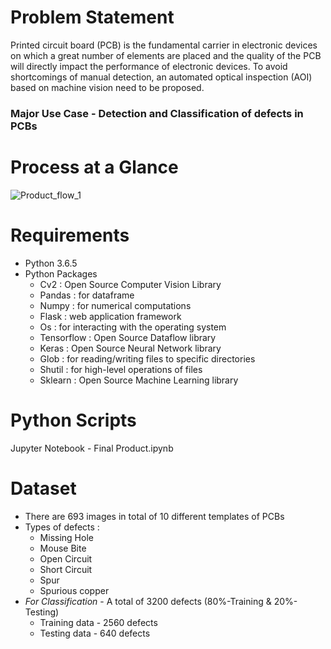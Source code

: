 # Problem Statement
Printed circuit board (PCB) is the fundamental carrier in electronic devices on which a great number of elements are placed and the quality of the PCB will directly impact the performance of electronic devices.
To avoid shortcomings of manual detection, an automated optical inspection (AOI) based on machine vision need to be proposed.
### **Major Use Case** - Detection and Classification of defects in PCBs

# Process at a Glance
![Product_flow_1](https://user-images.githubusercontent.com/67309253/85369942-9da17400-b54b-11ea-8578-6bc97086061a.PNG)

# Requirements
* Python 3.6.5
* Python Packages
    * Cv2        : Open Source Computer Vision Library
    * Pandas     : for dataframe
    * Numpy      : for numerical computations
    * Flask      : web application framework
    * Os         : for interacting with the operating system
    * Tensorflow : Open Source Dataflow library
    * Keras      : Open Source Neural Network library
    * Glob       : for reading/writing files to specific directories
    * Shutil     : for high-level operations of files
    * Sklearn    : Open Source Machine Learning library
    
# Python Scripts
Jupyter Notebook - Final Product.ipynb  

# Dataset
* There are 693 images in total of 10 different templates of PCBs
* Types of defects :
    * Missing Hole
    * Mouse Bite
    * Open Circuit
    * Short Circuit
    * Spur
    * Spurious copper
* *For Classification* - A total of 3200 defects (80%-Training & 20%-Testing)
    * Training data - 2560 defects
    * Testing data - 640 defects 
 

    
    
    
